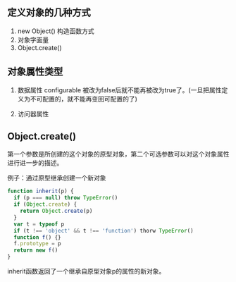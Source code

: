 <!--
 * @Author: your name
 * @Date: 2020-05-05 14:50:22
 * @LastEditTime: 2020-07-14 08:41:24
 * @LastEditors: Please set LastEditors
 * @Description: In User Settings Edit
 * @FilePath: /Keep/articles/对象.md
 -->

## 定义对象的几种方式

1. new Object() 构造函数方式
2. 对象字面量
3. Object.create()

## 对象属性类型

1. 数据属性
configurable 被改为false后就不能再被改为true了。(一旦把属性定义为不可配置的，就不能再变回可配置的了)

2. 访问器属性

## Object.create()

第一个参数是所创建的这个对象的原型对象，第二个可选参数可以对这个对象属性进行进一步的描述。

例子：通过原型继承创建一个新对象

```javascript
function inherit(p) {
  if (p === null) throw TypeError()
  if (Object.create) {
    return Object.create(p)
  }
  var t = typeof p
  if (t !== 'object' && t !== 'function') thorw TypeError()
  function f() {}
  f.prototype = p
  return new f()
}
```

inherit函数返回了一个继承自原型对象p的属性的新对象。
